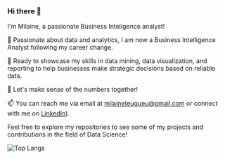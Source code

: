 ### Hi there 👋

I'm Milaine, a passionate Business Inteligence analyst!

🔭 Passionate about data and analytics, I am now a Business Intelligence Analyst following my career change. 

🌱 Ready to showcase my skills in data mining, data visualization, and reporting to help businesses make strategic decisions based on reliable data. 

💬 Let's make sense of the numbers together! 

📫 You can reach me via email at [milaineteugueu@gmail.com](milaineteugueu@gmail.com) or connect with me on [LinkedIn](https://www.linkedin.com/in/milaine-guiagaing-424118149/)).


Feel free to explore my repositories to see some of my projects and contributions in the field of Data Science!

![Top Langs](https://github-readme-stats.vercel.app/api/top-langs/?username=MilaineT&langs_count=8)
